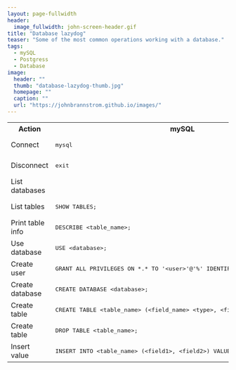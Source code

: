 ```yaml
---
layout: page-fullwidth
header:
  image_fullwidth: john-screen-header.gif
title: "Database lazydog"
teaser: "Some of the most common operations working with a database."
tags:
  - mySQL
  - Postgress
  - Database
image:
  header: ""
  thumb: "database-lazydog-thumb.jpg"
  homepage: ""
  caption: ""
  url: "https://johnbrannstrom.github.io/images/"
---
```


<table>

  <tr><th>Action</th><th>mySQL</th><th>Postgress</th></tr>

  <tr>
    <td>Connect</td>
    <td><pre>mysql</pre></td><td>
    <pre>psql</pre></td>
  </tr>

  <tr>
    <td>Disconnect</td>
    <td><pre>exit</pre></td>
    <td><pre>\q</pre></td>
  </tr>

  <tr>
    <td>List databases</td>
    <td><pre></pre></td>
    <td><pre>psql -U -l</pre></td>
  </tr>

  <tr>
    <td>List tables</td>
    <td><pre>SHOW TABLES;</pre></td>
    <td><pre></pre></td>
  </tr>

  <tr>
    <td>Print table info</td>
    <td><pre>DESCRIBE &lt;table_name&gt;;</pre></td>
    <td><pre>\d+ &lt;table_name&gt;</pre></td>
  </tr>

  <tr>
    <td>Use database</td>
    <td><pre>USE &lt;database&gt;;</pre></td>
    <td><pre></pre></td>
  </tr>

  <tr>
    <td>Create user</td>
    <td><pre>GRANT ALL PRIVILEGES ON *.* TO '&lt;user&gt;'@'%' IDENTIFIED BY '&lt;password&gt;';</pre></td>
    <td><pre></pre></td>
  </tr>

  <tr>
    <td>Create database</td>
    <td><pre>CREATE DATABASE &lt;database&gt;;</pre></td>
    <td><pre></pre></td>
  </tr>

  <tr>
    <td>Create table</td>
    <td><pre>CREATE TABLE &lt;table_name&gt; (&lt;field_name&gt; &lt;type&gt;, &lt;field_name&gt; &lt;type&gt;);</pre></td>
    <td><pre></pre></td>
  </tr>

  <tr>
    <td>Create table</td>
    <td><pre>DROP TABLE &lt;table_name&gt;;</pre></td>
    <td><pre></pre></td>
  </tr>

  <tr>
    <td>Insert value</td>
    <td><pre>INSERT INTO &lt;table_name&gt; (&lt;field1&gt;, &lt;field2&gt;) VALUES (&lt;value1&gt;, &lt;value2&gt;);</pre></td>
    <td><pre></pre></td>
  </tr>

</table>
